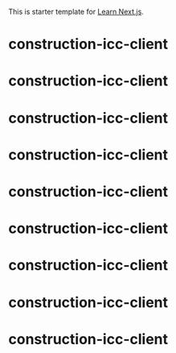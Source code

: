 This is starter template for [Learn Next.js](https://nextjs.org/learn).
# construction-icc-client
# construction-icc-client
# construction-icc-client
# construction-icc-client
# construction-icc-client
# construction-icc-client
# construction-icc-client
# construction-icc-client
# construction-icc-client
